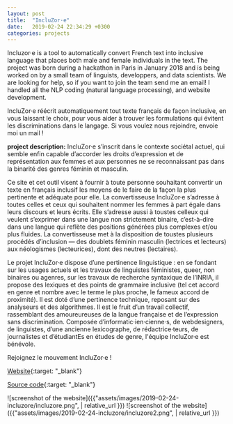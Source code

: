 ```yaml
---
layout: post
title:  "IncluZor·e"
date:   2019-02-24 22:34:29 +0300
categories: projects
---
```

Incluzor·e is a tool to automatically convert French text into inclusive language that places both male and female individuals in the text. The project was born during a hackathon in Paris in January 2018 and is being worked on by a small team of linguists, developpers, and data scientists. We are looking for help, so if you want to join the team send me an email! I handled all the NLP coding (natural language processing), and website development.

IncluZor·e réécrit automatiquement tout texte français de façon inclusive, en vous laissant le choix, pour vous aider à trouver les formulations qui évitent les discriminations dans le langage. Si vous voulez nous rejoindre, envoie moi un mail !

**project description:**
IncluZor·e s’inscrit dans le contexte sociétal actuel, qui semble enfin capable d’accorder les droits d’expression et de représentation aux femmes et aux personnes ne se reconnaissant pas dans la binarité des genres féminin et masculin.

Ce site et cet outil visent à fournir à toute personne souhaitant convertir un texte en français inclusif les moyens de le faire de la façon la plus pertinente et adéquate pour elle. La convertisseuse IncluZor·e s’adresse à toutes celles et ceux qui souhaitent nommer les femmes à part égale dans leurs discours et leurs écrits. Elle s’adresse aussi à toustes celleux qui veulent s’exprimer dans une langue non strictement binaire, c’est-à-dire dans une langue qui reflète des positions générées plus complexes et/ou plus fluides. La convertisseuse met à la disposition de toustes plusieurs procédés d’inclusion — des doublets féminin masculin (lectrices et lecteurs) aux néologismes (lecteurices), dont des neutres (lectaires).

Le projet IncluZor·e dispose d’une pertinence linguistique : en se fondant sur les usages actuels et les travaux de linguistes féministes, queer, non binaires ou agenres, sur les travaux de recherche syntaxique de l’INRIA, il propose des lexiques et des points de grammaire inclusive (tel cet accord en genre et nombre avec le terme le plus proche, le fameux accord de proximité). Il est doté d’une pertinence technique, reposant sur des analyseurs et des algorithmes. Il est le fruit d’un travail collectif, rassemblant des amoureureuses de la langue française et de l’expression sans discrimination. Composée d’informatic·ien·cienne·s, de webdesigners, de linguistes, d’une ancienne lexicographe, de rédactrice·teurs, de journalistes et d’étudiantEs en études de genre, l'équipe IncluZor·e est bénévole.

Rejoignez le mouvement IncluZor·e !

[Website](https://incluzore.org/){:target: "_blank"}

[Source code](https://github.com/Guiraud/incluzor-e){:target: "_blank"}

![screenshot of the website]({{"assets/images/2019-02-24-incluzore/incluzore.png",  | relative_url }})
![screenshot of the website]({{"assets/images/2019-02-24-incluzore/incluzore2.png",  | relative_url }})
